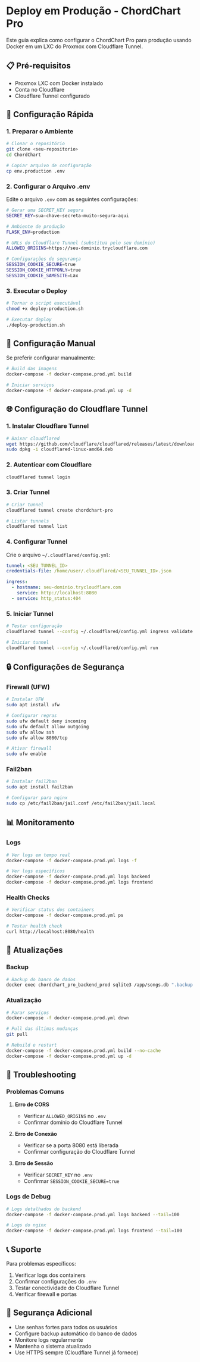 # Deploy em Produção - ChordChart Pro

Este guia explica como configurar o ChordChart Pro para produção usando Docker em um LXC do Proxmox com Cloudflare Tunnel.

## 📋 Pré-requisitos

- Proxmox LXC com Docker instalado
- Conta no Cloudflare
- Cloudflare Tunnel configurado

## 🚀 Configuração Rápida

### 1. Preparar o Ambiente

```bash
# Clonar o repositório
git clone <seu-repositorio>
cd ChordChart

# Copiar arquivo de configuração
cp env.production .env
```

### 2. Configurar o Arquivo .env

Edite o arquivo `.env` com as seguintes configurações:

```bash
# Gerar uma SECRET_KEY segura
SECRET_KEY=sua-chave-secreta-muito-segura-aqui

# Ambiente de produção
FLASK_ENV=production

# URLs do Cloudflare Tunnel (substitua pelo seu domínio)
ALLOWED_ORIGINS=https://seu-dominio.trycloudflare.com

# Configurações de segurança
SESSION_COOKIE_SECURE=true
SESSION_COOKIE_HTTPONLY=true
SESSION_COOKIE_SAMESITE=Lax
```

### 3. Executar o Deploy

```bash
# Tornar o script executável
chmod +x deploy-production.sh

# Executar deploy
./deploy-production.sh
```

## 🔧 Configuração Manual

Se preferir configurar manualmente:

```bash
# Build das imagens
docker-compose -f docker-compose.prod.yml build

# Iniciar serviços
docker-compose -f docker-compose.prod.yml up -d
```

## 🌐 Configuração do Cloudflare Tunnel

### 1. Instalar Cloudflare Tunnel

```bash
# Baixar cloudflared
wget https://github.com/cloudflare/cloudflared/releases/latest/download/cloudflared-linux-amd64.deb
sudo dpkg -i cloudflared-linux-amd64.deb
```

### 2. Autenticar com Cloudflare

```bash
cloudflared tunnel login
```

### 3. Criar Tunnel

```bash
# Criar tunnel
cloudflared tunnel create chordchart-pro

# Listar tunnels
cloudflared tunnel list
```

### 4. Configurar Tunnel

Crie o arquivo `~/.cloudflared/config.yml`:

```yaml
tunnel: <SEU_TUNNEL_ID>
credentials-file: /home/user/.cloudflared/<SEU_TUNNEL_ID>.json

ingress:
  - hostname: seu-dominio.trycloudflare.com
    service: http://localhost:8080
  - service: http_status:404
```

### 5. Iniciar Tunnel

```bash
# Testar configuração
cloudflared tunnel --config ~/.cloudflared/config.yml ingress validate

# Iniciar tunnel
cloudflared tunnel --config ~/.cloudflared/config.yml run
```

## 🔒 Configurações de Segurança

### Firewall (UFW)

```bash
# Instalar UFW
sudo apt install ufw

# Configurar regras
sudo ufw default deny incoming
sudo ufw default allow outgoing
sudo ufw allow ssh
sudo ufw allow 8080/tcp

# Ativar firewall
sudo ufw enable
```

### Fail2ban

```bash
# Instalar fail2ban
sudo apt install fail2ban

# Configurar para nginx
sudo cp /etc/fail2ban/jail.conf /etc/fail2ban/jail.local
```

## 📊 Monitoramento

### Logs

```bash
# Ver logs em tempo real
docker-compose -f docker-compose.prod.yml logs -f

# Ver logs específicos
docker-compose -f docker-compose.prod.yml logs backend
docker-compose -f docker-compose.prod.yml logs frontend
```

### Health Checks

```bash
# Verificar status dos containers
docker-compose -f docker-compose.prod.yml ps

# Testar health check
curl http://localhost:8080/health
```

## 🔄 Atualizações

### Backup

```bash
# Backup do banco de dados
docker exec chordchart_pro_backend_prod sqlite3 /app/songs.db ".backup /app/backup_$(date +%Y%m%d_%H%M%S).db"
```

### Atualização

```bash
# Parar serviços
docker-compose -f docker-compose.prod.yml down

# Pull das últimas mudanças
git pull

# Rebuild e restart
docker-compose -f docker-compose.prod.yml build --no-cache
docker-compose -f docker-compose.prod.yml up -d
```

## 🚨 Troubleshooting

### Problemas Comuns

1. **Erro de CORS**
   - Verificar `ALLOWED_ORIGINS` no `.env`
   - Confirmar domínio do Cloudflare Tunnel

2. **Erro de Conexão**
   - Verificar se a porta 8080 está liberada
   - Confirmar configuração do Cloudflare Tunnel

3. **Erro de Sessão**
   - Verificar `SECRET_KEY` no `.env`
   - Confirmar `SESSION_COOKIE_SECURE=true`

### Logs de Debug

```bash
# Logs detalhados do backend
docker-compose -f docker-compose.prod.yml logs backend --tail=100

# Logs do nginx
docker-compose -f docker-compose.prod.yml logs frontend --tail=100
```

## 📞 Suporte

Para problemas específicos:

1. Verificar logs dos containers
2. Confirmar configurações do `.env`
3. Testar conectividade do Cloudflare Tunnel
4. Verificar firewall e portas

## 🔐 Segurança Adicional

- Use senhas fortes para todos os usuários
- Configure backup automático do banco de dados
- Monitore logs regularmente
- Mantenha o sistema atualizado
- Use HTTPS sempre (Cloudflare Tunnel já fornece) 